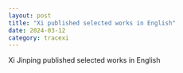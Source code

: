 ```yaml
---
layout: post
title: "Xi published selected works in English"
date: 2024-03-12
category: tracexi
---
```


Xi Jinping published selected works in English

